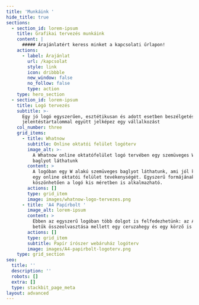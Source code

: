 ```yaml
---
title: 'Munkáink '
hide_title: true
sections:
  - section_id: lorem-ipsum
    title: Grafikai tervezés munkáink
    content: |
      ##### Árajánlatért keress minket a kapcsolati űrlapon!
    actions:
      - label: Árajánlat
        url: /kapcsolat
        style: link
        icon: dribbble
        new_window: false
        no_follow: false
        type: action
    type: hero_section
  - section_id: lorem-ipsum
    title: Logó tervezés
    subtitle: >-
      Egy jó logó egyszerűen, esztétikusan és adott esetben beszélgetés indító
      jelentéstartalommal együtt jelképez egy vállalkozást
    col_number: three
    grid_items:
      - title: Whatnow
        subtitle: Online oktatói felület logóterv
        image_alt: >-
          A Whatnow online oktatófelület logó tervében egy szemüveges W alakú
          baglyot láthatunk
        content: >
          A logóban egy W alakú szemüveges baglyot láthatunk, ami jól kifejezi
          egy online oktatói felület tevékenységét. Egyszerű formájának
          köszönhetően a logó kis méretben is alkalmazható.
        actions: []
        type: grid_item
        image: images/whatnow-logo-tervezes.png
      - title: 'A4 Papírbolt '
        image_alt: lorem-ipsum
        content: >
          Ebben az egyszerű logóban több dolgot is felfedezhetünk: az A és 4
          betűk összeolvasztása mellett egy ceruzahegy és egy körző is megbújik.
        actions: []
        type: grid_item
        subtitle: Papír írószer webáruház logóterv
        image: images/A4-papirbolt-logoterv.png
    type: grid_section
seo:
  title: ''
  description: ''
  robots: []
  extra: []
  type: stackbit_page_meta
layout: advanced
---
```

